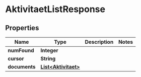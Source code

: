 

# AktivitaetListResponse


## Properties

| Name | Type | Description | Notes |
|------------ | ------------- | ------------- | -------------|
|**numFound** | **Integer** |  |  |
|**cursor** | **String** |  |  |
|**documents** | [**List&lt;Aktivitaet&gt;**](Aktivitaet.md) |  |  |



